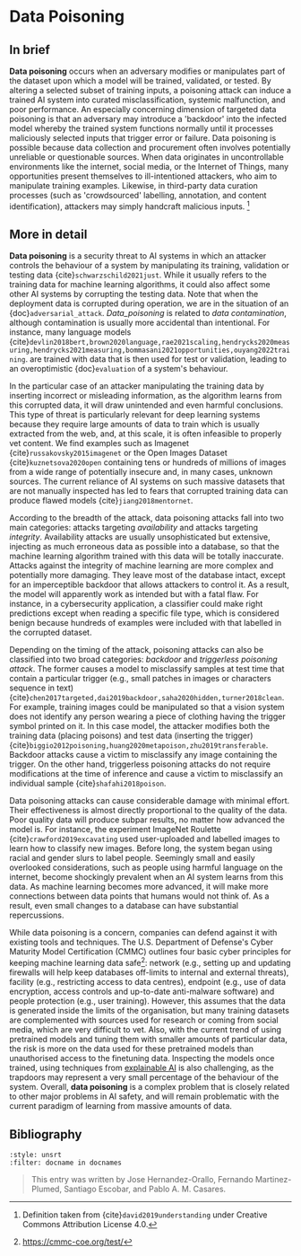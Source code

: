 # Data Poisoning


## In brief

**Data poisoning** occurs when an adversary
modifies or manipulates part of the dataset upon which a model will be
trained, validated, or tested. By altering a selected subset of training
inputs, a poisoning attack can induce a trained AI system into curated
misclassification, systemic malfunction, and poor performance. An
especially concerning dimension of targeted data poisoning is that an
adversary may introduce a 'backdoor' into the infected model whereby the
trained system functions normally until it processes maliciously
selected inputs that trigger error or failure. Data poisoning is
possible because data collection and procurement often involves
potentially unreliable or questionable sources. When data originates in
uncontrollable environments like the internet, social media, or the
Internet of Things, many opportunities present themselves to
ill-intentioned attackers, who aim to manipulate training examples.
Likewise, in third-party data curation processes (such as
'crowdsourced' labelling, annotation, and content identification),
attackers may simply handcraft malicious inputs. [^def3]

## More in detail

**Data poisoning** is a security threat to AI
systems in which an attacker controls the behaviour of a system by
manipulating its training, validation or testing data
{cite}`schwarzschild2021just`. While it usually refers to the training data
for machine learning algorithms, it could also affect some other AI
systems by corrupting the testing data. Note that when the deployment
data is corrupted during operation, we are in the situation of an
{doc}`adversarial_attack`. *Data_poisoning* is related to *data
contamination*, although contamination is
usually more accidental than intentional. For instance, many language
models
{cite}`devlin2018bert,brown2020language,rae2021scaling,hendrycks2020measuring,hendrycks2021measuring,bommasani2021opportunities,ouyang2022training`.
are trained with data that is then used for test or validation, leading
to an overoptimistic {doc}`evaluation` of a system's
behaviour.

In the particular case of an attacker manipulating the training data by
inserting incorrect or misleading information, as the algorithm learns
from this corrupted data, it will draw unintended and even harmful
conclusions. This type of threat is particularly relevant for deep
learning systems because they require large amounts of data to train
which is usually extracted from the web, and, at this scale, it is often
infeasible to properly vet content. We find examples such as Imagenet
{cite}`russakovsky2015imagenet` or the Open Images Dataset
{cite}`kuznetsova2020open` containing tens or hundreds of millions of images
from a wide range of potentially insecure and, in many cases, unknown
sources. The current reliance of AI systems on such massive datasets
that are not manually inspected has led to fears that corrupted training
data can produce flawed models {cite}`jiang2018mentornet`.

According to the breadth of the attack, data poisoning attacks fall into
two main categories: attacks targeting *availability* and attacks
targeting *integrity*. Availability attacks are usually unsophisticated
but extensive, injecting as much erroneous data as possible into a
database, so that the machine learning algorithm trained with this data
will be totally inaccurate. Attacks against the integrity of machine
learning are more complex and potentially more damaging. They leave most
of the database intact, except for an imperceptible backdoor that allows
attackers to control it. As a result, the model will apparently work as
intended but with a fatal flaw. For instance, in a cybersecurity
application, a classifier could make right predictions except when
reading a specific file type, which is considered benign because
hundreds of examples were included with that labelled in the corrupted
dataset.

Depending on the timing of the attack, poisoning attacks can also be
classified into two broad categories: *backdoor* and *triggerless
poisoning attack*. The former causes a model to misclassify samples at
test time that contain a particular trigger (e.g., small patches in
images or characters sequence in text)
{cite}`chen2017targeted,dai2019backdoor,saha2020hidden,turner2018clean`.
For example, training images could be manipulated so that a vision
system does not identify any person wearing a piece of clothing having
the trigger symbol printed on it. In this case model, the attacker
modifies both the training data (placing poisons) and test data
(inserting the trigger)
{cite}`biggio2012poisoning,huang2020metapoison,zhu2019transferable`.
Backdoor attacks cause a victim to misclassify any image containing the
trigger. On the other hand, triggerless poisoning attacks do not require
modifications at the time of inference and cause a victim to misclassify
an individual sample {cite}`shafahi2018poison`.

Data poisoning attacks can cause considerable damage with minimal
effort. Their effectiveness is almost directly proportional to the
quality of the data. Poor quality data will produce subpar results, no
matter how advanced the model is. For instance, the experiment ImageNet
Roulette {cite}`crawford2019excavating` used user-uploaded and labelled
images to learn how to classify new images. Before long, the system
began using racial and gender slurs to label people. Seemingly small and
easily overlooked considerations, such as people using harmful language
on the internet, become shockingly prevalent when an AI system learns
from this data. As machine learning becomes more advanced, it will make
more connections between data points that humans would not think of. As
a result, even small changes to a database can have substantial
repercussions.

While data poisoning is a concern, companies can defend against it with
existing tools and techniques. The U.S. Department of Defense's Cyber
Maturity Model Certification (CMMC) outlines four basic cyber principles
for keeping machine learning data safe[^cmmc]: network (e.g., setting up
and updating firewalls will help keep databases off-limits to internal
and external threats), facility (e.g., restricting access to data
centres), endpoint (e.g., use of data encryption, access controls and
up-to-date anti-malware software) and people protection (e.g., user
training). However, this assumes that the data is generated inside the
limits of the organisation, but many training datasets are complemented
with sources used for research or coming from social media, which are
very difficult to vet. Also, with the current trend of using pretrained
models and tuning them with smaller amounts of particular data, the risk
is more on the data used for these pretrained models than unauthorised
access to the finetuning data. Inspecting the models once trained, using
techniques from [explainable AI](../Transparency/Transparency.md) is also
challenging, as the trapdoors may represent a very small percentage of
the behaviour of the system. Overall, **data
poisoning** is a complex problem that is closely
related to other major problems in AI safety, and will remain
problematic with the current paradigm of learning from massive amounts
of data.


## Bibliography

```{bibliography}
:style: unsrt
:filter: docname in docnames
```

> This entry was written by Jose Hernandez-Orallo, Fernando Martinez-Plumed, Santiago Escobar, and Pablo A. M. Casares.

[^def3]: Definition taken from {cite}`david2019understanding` under Creative Commons Attribution License 4.0.
[^cmmc]: https://cmmc-coe.org/test/
